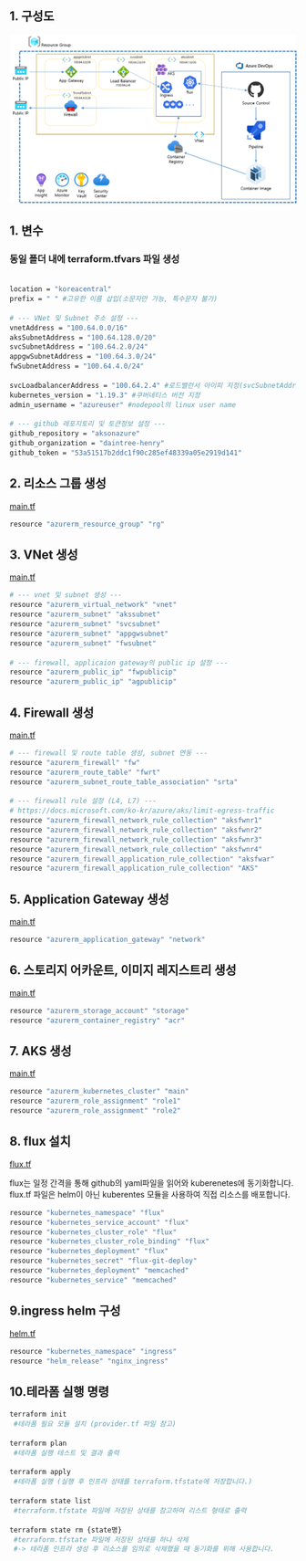 ## 1. 구성도
![ex_screenshot](./img/blueprint.png)

## 1. 변수
### 동일 폴더 내에 terraform.tfvars 파일 생성

```bash

location = "koreacentral" 
prefix = " " #고유한 이름 삽입(소문자만 가능, 특수문자 불가)

# --- VNet 및 Subnet 주소 설정 ---
vnetAddress = "100.64.0.0/16"
aksSubnetAddress = "100.64.128.0/20"
svcSubnetAddress = "100.64.2.0/24"
appgwSubnetAddress = "100.64.3.0/24"
fwSubnetAddress = "100.64.4.0/24"
  
svcLoadbalancerAddress = "100.64.2.4" #로드밸런서 아이피 지정(svcSubnetAddress 대역의 .4 번 지정)
kubernetes_version = "1.19.3" #쿠버네티스 버전 지정
admin_username = "azureuser" #nodepool의 linux user name

# --- github 레포지토리 및 토큰정보 설정 ---
github_repository = "aksonazure"
github_organization = "daintree-henry"
github_token = "53a51517b2ddc1f90c285ef48339a05e2919d141"
```


## 2. 리소스 그룹 생성

[main.tf](https://github.com/daintree-henry/aksonazure/blob/main/terraform/dev/main.tf)

```bash
resource "azurerm_resource_group" "rg"
```

## 3. VNet 생성

[main.tf](https://github.com/daintree-henry/aksonazure/blob/main/terraform/dev/main.tf)

```bash
# --- vnet 및 subnet 생성 ---
resource "azurerm_virtual_network" "vnet"  
resource "azurerm_subnet" "akssubnet"  
resource "azurerm_subnet" "svcsubnet"  
resource "azurerm_subnet" "appgwsubnet"  
resource "azurerm_subnet" "fwsubnet"

# --- firewall, applicaion gateway의 public ip 설정 ---  
resource "azurerm_public_ip" "fwpublicip"  
resource "azurerm_public_ip" "agpublicip" 
```

## 4. Firewall 생성

[main.tf](https://github.com/daintree-henry/aksonazure/blob/main/terraform/dev/main.tf)
```bash
# --- firewall 및 route table 생성, subnet 연동 ---  
resource "azurerm_firewall" "fw" 
resource "azurerm_route_table" "fwrt"  
resource "azurerm_subnet_route_table_association" "srta" 

# --- firewall rule 설정 (L4, L7) ---  
# https://docs.microsoft.com/ko-kr/azure/aks/limit-egress-traffic
resource "azurerm_firewall_network_rule_collection" "aksfwnr1"  
resource "azurerm_firewall_network_rule_collection" "aksfwnr2"  
resource "azurerm_firewall_network_rule_collection" "aksfwnr3"  
resource "azurerm_firewall_network_rule_collection" "aksfwnr4"  
resource "azurerm_firewall_application_rule_collection" "aksfwar"  
resource "azurerm_firewall_application_rule_collection" "AKS"
```

## 5. Application Gateway 생성
[main.tf](https://github.com/daintree-henry/aksonazure/blob/main/terraform/dev/main.tf)
```bash
resource "azurerm_application_gateway" "network"  
```

## 6. 스토리지 어카운트, 이미지 레지스트리 생성 
[main.tf](https://github.com/daintree-henry/aksonazure/blob/main/terraform/dev/main.tf)
```bash
resource "azurerm_storage_account" "storage" 
resource "azurerm_container_registry" "acr"  
```

## 7. AKS 생성
[main.tf](https://github.com/daintree-henry/aksonazure/blob/main/terraform/dev/main.tf)
```bash
resource "azurerm_kubernetes_cluster" "main" 
resource "azurerm_role_assignment" "role1" 
resource "azurerm_role_assignment" "role2"  
```

## 8. flux 설치
[flux.tf](https://github.com/daintree-henry/aksonazure/blob/main/terraform/dev/flux.tf)

flux는 일정 간격을 통해 github의 yaml파일을 읽어와 kuberenetes에 동기화합니다.
flux.tf 파일은 helm이 아닌 kuberentes 모듈을 사용하여 직접 리소스를 배포합니다.

```bash
resource "kubernetes_namespace" "flux"  
resource "kubernetes_service_account" "flux"  
resource "kubernetes_cluster_role" "flux"  
resource "kubernetes_cluster_role_binding" "flux" 
resource "kubernetes_deployment" "flux"  
resource "kubernetes_secret" "flux-git-deploy"  
resource "kubernetes_deployment" "memcached"  
resource "kubernetes_service" "memcached"  
```

## 9.ingress helm 구성

[helm.tf](https://github.com/daintree-henry/aksonazure/blob/main/terraform/dev/helm.tf)

```bash
resource "kubernetes_namespace" "ingress"
resource "helm_release" "nginx_ingress"
```

## 10.테라폼 실행 명령
```bash
terraform init
 #테라폼 필요 모듈 설치 (provider.tf 파일 참고)

terraform plan
 #테라폼 실행 테스트 및 결과 출력

terraform apply
 #테라폼 실행 (실행 후 인프라 상태를 terraform.tfstate에 저장합니다.)

terraform state list
 #terraform.tfstate 파일에 저장된 상태를 참고하여 리스트 형태로 출력

terraform state rm {state명}
 #terraform.tfstate 파일에 저장된 상태를 하나 삭제
 #-> 테라폼 인프라 생성 후 리소스를 임의로 삭제했을 때 동기화를 위해 사용합니다.
```